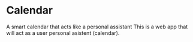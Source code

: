 # Calendar
A smart calendar that acts like a personal assistant
This is a web app that will act as a user personal asistent (calendar). 
